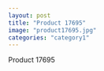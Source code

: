 ```yaml
---
layout: post
title: "Product 17695"
image: "product17695.jpg"
categories: "category1"
---
```

Product 17695
